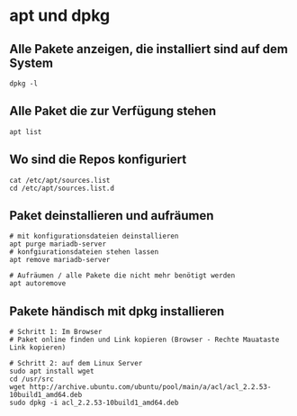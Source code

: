 # apt und dpkg 

## Alle Pakete anzeigen, die installiert sind auf dem System 

```
dpkg -l 
```

## Alle Paket die zur Verfügung stehen 

```
apt list 
```

## Wo sind die Repos konfiguriert 

```
cat /etc/apt/sources.list 
cd /etc/apt/sources.list.d 
```


## Paket deinstallieren und aufräumen 

```
# mit konfigurationsdateien deinstallieren
apt purge mariadb-server 
# konfgiurationsdateien stehen lassen
apt remove mariadb-server 

# Aufräumen / alle Pakete die nicht mehr benötigt werden
apt autoremove 
```

## Pakete händisch mit dpkg installieren 

```
# Schritt 1: Im Browser
# Paket online finden und Link kopieren (Browser - Rechte Mauataste Link kopieren) 

# Schritt 2: auf dem Linux Server
sudo apt install wget
cd /usr/src
wget http://archive.ubuntu.com/ubuntu/pool/main/a/acl/acl_2.2.53-10build1_amd64.deb
sudo dpkg -i acl_2.2.53-10build1_amd64.deb
```
